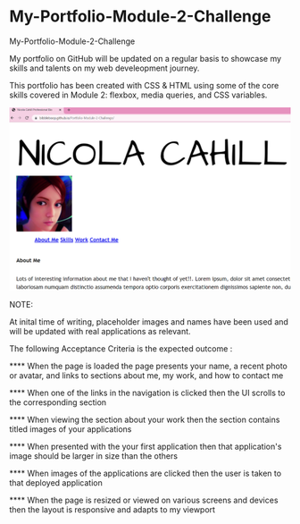 # My-Portfolio-Module-2-Challenge
My-Portfolio-Module-2-Challenge
    

My portfolio on GitHub will be updated on a regular basis to showcase my skills and talents on my web develeopment journey. 

This portfolio has been created with CSS & HTML using some of the core skills covered in  Module 2:  flexbox, media queries, and CSS variables. 

<img src="images\PortfolioSS.png">



NOTE:

At inital time of writing, placeholder images and names have been used and will be updated with real applications as relevant. 


The following Acceptance Criteria is the expected outcome : 

****        When the page is loaded the page presents your name, a recent photo or avatar, and links to sections about me, my work, and how to contact me

****        When one of the links in the navigation is clicked then the UI scrolls to the corresponding section

****        When viewing the section about your work then the section contains titled images of your applications

****        When presented with the your first application then that application's image should be larger in size than the others

****        When images of the applications are clicked then the user is taken to that deployed application

****        When the page is resized or viewed on various screens and devices then the layout is responsive and adapts to my viewport